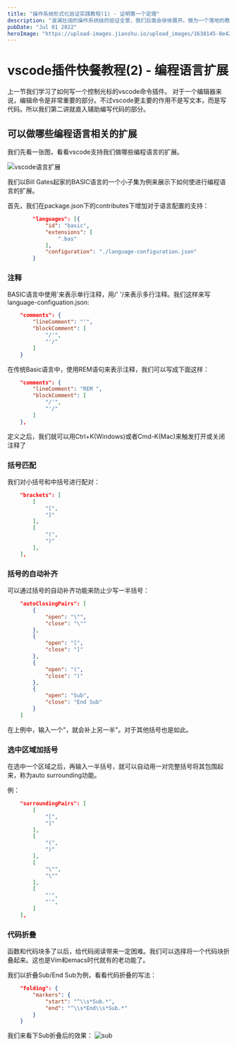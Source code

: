 ```yaml
---
title: "操作系统形式化验证实践教程(1) - 证明第一个定理"
description: "波澜壮阔的操作系统级的验证全景，我们后面会徐徐展开。做为一个落地的教程，我们千里之行始于足下，先从Isabelle/HOL工具的使用开始说起。"
pubDate: "Jul 01 2022"
heroImage: "https://upload-images.jianshu.io/upload_images/1638145-8e4275af60afb16e.png?imageMogr2/auto-orient/strip%7CimageView2/2/w/1240"
---
```


# vscode插件快餐教程(2) - 编程语言扩展

上一节我们学习了如何写一个控制光标的vscode命令插件。
对于一个编辑器来说，编辑命令是非常重要的部分。不过vscode更主要的作用不是写文本，而是写代码。所以我们第二讲就直入辅助编写代码的部分。

## 可以做哪些编程语言相关的扩展

我们先看一张图，看看vscode支持我们做哪些编程语言的扩展。

![vscode语言扩展](https://upload-images.jianshu.io/upload_images/1638145-52502847b4949267.png?imageMogr2/auto-orient/strip%7CimageView2/2/w/1240)

我们以Bill Gates起家的BASIC语言的一个小子集为例来展示下如何使进行编程语言的扩展。

首先，我们在package.json下的contributes下增加对于语言配置的支持：
```json
        "languages": [{
            "id": "basic",
            "extensions": [
                ".bas"
            ],
            "configuration": "./language-configuration.json"
        }
```

### 注释

BASIC语言中使用\'来表示单行注释，用/' '/来表示多行注释。我们这样来写language-configuation.json:
```json
    "comments": {
        "lineComment": "'",
        "blockComment": [
            "/'",
            "'/"
        ]
    }
```

在传统Basic语言中，使用REM语句来表示注释，我们可以写成下面这样：
```json
    "comments": {
        "lineComment": "REM ",
        "blockComment": [
            "/'",
            "'/"
        ]
    },
```

定义之后，我们就可以用Ctrl+K(Windows)或者Cmd-K(Mac)来触发打开或关闭注释了

### 括号匹配

我们对小括号和中括号进行配对：
```json
    "brackets": [
        [
            "[",
            "]"
        ],
        [
            "(",
            ")"
        ],
    ],
```

### 括号的自动补齐

可以通过括号的自动补齐功能来防止少写一半括号：
```json
    "autoClosingPairs": [
        {
            "open": "\"",
            "close": "\""
        },
        {
            "open": "[",
            "close": "]"
        },
        {
            "open": "(",
            "close": ")"
        },
        {
            "open": "Sub",
            "close": "End Sub"
        }
    ]
```
在上例中，输入一个"，就会补上另一半"。对于其他括号也是如此。

### 选中区域加括号

在选中一个区域之后，再输入一半括号，就可以自动用一对完整括号将其包围起来，称为auto surrounding功能。

例：
```json
    "surroundingPairs": [
        [
            "[",
            "]"
        ],
        [
            "(",
            ")"
        ],
        [
            "\"",
            "\""
        ],
        [
            "'",
            "'",
        ]
    ],
```


### 代码折叠

函数和代码块多了以后，给代码阅读带来一定困难。我们可以选择将一个代码块折叠起来。这也是Vim和emacs时代就有的老功能了。

我们以折叠Sub/End Sub为例，看看代码折叠的写法：

```json
    "folding": {
        "markers": {
            "start": "^\\s*Sub.*",
            "end": "^\\s*End\\s*Sub.*"
        }
    }
```

我们来看下Sub折叠后的效果：
![sub](https://upload-images.jianshu.io/upload_images/1638145-90e420d1087e2cd2.png?imageMogr2/auto-orient/strip%7CimageView2/2/w/1240)

